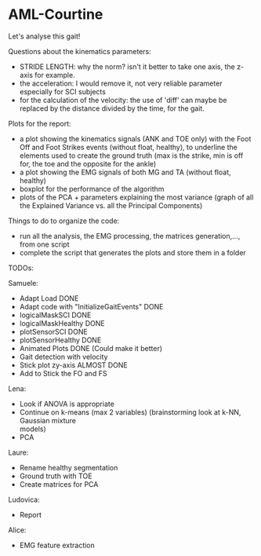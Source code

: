# AML-Courtine
Let's analyse this gait!

Questions about the kinematics parameters: 
- STRIDE LENGTH: why the norm? isn't it better to take one axis, the z-axis for example. 
- the acceleration: I would remove it, not very reliable parameter especially for SCI subjects
- for the calculation of the velocity: the use of 'diff' can maybe be replaced by the distance divided by the time, for the gait. 

Plots for the report: 
- a plot showing the kinematics signals (ANK and TOE only) with the Foot Off and Foot Strikes events (without float, healthy), to underline the elements used to create the ground truth (max is the strike, min is off for, the toe and the opposite for the ankle)
- a plot showing the EMG signals of both MG and TA (without float, healthy)
- boxplot for the performance of the algorithm 
- plots of the PCA + parameters explaining the most variance (graph of all the Explained Variance vs. all the Principal Components)

Things to do to organize the code:
- run all the analysis, the EMG processing, the matrices generation,..., from one script
- complete the script that generates the plots and store them in a folder 

TODOs:

Samuele:
- Adapt Load DONE
- Adapt code with "InitializeGaitEvents" DONE
- logicalMaskSCI DONE
- logicalMaskHealthy DONE
- plotSensorSCI DONE
- plotSensorHealthy DONE
- Animated Plots DONE (Could make it better)
- Gait detection with velocity
- Stick plot zy-axis ALMOST DONE
- Add to Stick the FO and FS

Lena:
- Look if ANOVA is appropriate
- Continue on k-means (max 2 variables) (brainstorming look at k-NN, Gaussian mixture       
  models)
- PCA

Laure: 
- Rename healthy segmentation
- Ground truth with TOE
- Create matrices for PCA 

Ludovica:
- Report

Alice:
- EMG feature extraction

